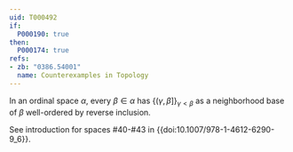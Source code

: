 ```yaml
---
uid: T000492
if:
  P000190: true
then:
  P000174: true
refs:
- zb: "0386.54001"
  name: Counterexamples in Topology
---
```


In an ordinal space $\alpha$, every $\beta\in\alpha$ has $\{(\gamma,\beta]\}_{\gamma<\beta}$ as a neighborhood base of $\beta$ well-ordered by reverse inclusion.

See introduction for spaces #40-#43 in {{doi:10.1007/978-1-4612-6290-9_6}}.
